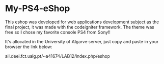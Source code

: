 # My-PS4-eShop
This eshop was developed for web applications development subject as the final project, it was made with the codeigniter framework. The theme was free so I chose my favorite console PS4 from Sony!!

It's allocated in the University of Algarve server, just copy and paste in your browser the link below:

all.deei.fct.ualg.pt/~a41674/LAB12/index.php/eshop

      
